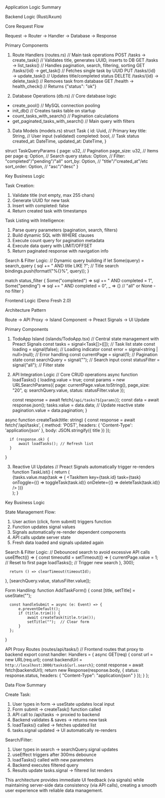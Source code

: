 Application Logic Summary

  Backend Logic (Rust/Axum)

  Core Request Flow

  Request → Router → Handler → Database → Response

  Primary Components

  1. Route Handlers (routes.rs)
  // Main task operations
  POST /tasks       → create_task()     // Validates title, generates UUID, inserts to DB
  GET  /tasks       → list_tasks()      // Handles pagination, search, filtering, sorting
  GET  /tasks/{id}  → get_task()        // Fetches single task by UUID
  PUT  /tasks/{id}  → update_task()     // Updates title/completed status
  DELETE /tasks/{id} → delete_task()    // Removes task from database
  GET  /health      → health_check()    // Returns {"status": "ok"}

  2. Database Operations (db.rs)
  // Core database logic
  - create_pool()           // MySQL connection pooling
  - init_db()               // Creates tasks table on startup
  - count_tasks_with_search() // Pagination calculations
  - get_paginated_tasks_with_search() // Main query with filters

  3. Data Models (models.rs)
  struct Task {
      id: Uuid,           // Primary key
      title: String,      // User input (validated)
      completed: bool,    // Task status
      created_at: DateTime,
      updated_at: DateTime,
  }

  struct TaskQueryParams {
      page: u32,          // Pagination
      page_size: u32,     // Items per page
      q: Option<String>,  // Search query
      status: Option<String>, // Filter: "completed"/"pending"/"all"
      sort_by: Option<String>, // "title"/"created_at"/etc
      sort_order: Option<SortOrder>, // "asc"/"desc"
  }

  Key Business Logic

  Task Creation:
  1. Validate title (not empty, max 255 chars)
  2. Generate UUID for new task
  3. Insert with completed: false
  4. Return created task with timestamps

  Task Listing with Intelligence:
  1. Parse query parameters (pagination, search, filters)
  2. Build dynamic SQL with WHERE clauses
  3. Execute count query for pagination metadata
  4. Execute data query with LIMIT/OFFSET
  5. Return paginated response with navigation info

  Search & Filter Logic:
  // Dynamic query building
  if let Some(query) = search_query {
      sql += " AND title LIKE ?";  // Title search
      bindings.push(format!("%{}%", query));
  }

  match status_filter {
      Some("completed") => sql += " AND completed = 1",
      Some("pending") => sql += " AND completed = 0",
      _ => {} // "all" or None - no filter
  }

  Frontend Logic (Deno Fresh 2.0)

  Architecture Pattern

  Route → API Proxy → Island Component → Preact Signals → UI Update

  Primary Components

  1. TodoApp Island (islands/TodoApp.tsx)
  // Central state management with Preact Signals
  const tasks = signal<Task[]>([]);           // Task list state
  const loading = signal(false);              // Loading indicator
  const error = signal<string | null>(null);  // Error handling
  const currentPage = signal(1);              // Pagination state
  const searchQuery = signal("");             // Search input
  const statusFilter = signal("all");         // Filter state

  2. API Integration Logic
  // Core CRUD operations
  async function loadTasks() {
      loading.value = true;
      const params = new URLSearchParams({
          page: currentPage.value.toString(),
          page_size: "20",
          q: searchQuery.value,
          status: statusFilter.value
      });

      const response = await fetch(`/api/tasks?${params}`);
      const data = await response.json();
      tasks.value = data.data;           // Update reactive state
      pagination.value = data.pagination;
  }

  async function createTask(title: string) {
      const response = await fetch('/api/tasks', {
          method: 'POST',
          headers: { 'Content-Type': 'application/json' },
          body: JSON.stringify({ title })
      });

      if (response.ok) {
          await loadTasks(); // Refresh list
      }
  }

  3. Reactive UI Updates
  // Preact Signals automatically trigger re-renders
  function TaskList() {
      return (
          <div>
              {tasks.value.map(task => (
                  <TaskItem
                      key={task.id}
                      task={task}
                      onToggle={() => toggleTask(task.id)}
                      onDelete={() => deleteTask(task.id)}
                  />
              ))}
          </div>
      );
  }

  Key Business Logic

  State Management Flow:
  1. User action (click, form submit) triggers function
  2. Function updates signal values
  3. Signals automatically re-render dependent components
  4. API calls update server state
  5. Fresh data loaded and signals updated again

  Search & Filter Logic:
  // Debounced search to avoid excessive API calls
  useEffect(() => {
      const timeoutId = setTimeout(() => {
          currentPage.value = 1;  // Reset to first page
          loadTasks();            // Trigger new search
      }, 300);

      return () => clearTimeout(timeoutId);
  }, [searchQuery.value, statusFilter.value]);

  Form Handling:
  function AddTaskForm() {
      const [title, setTitle] = useState("");

      const handleSubmit = async (e: Event) => {
          e.preventDefault();
          if (title.trim()) {
              await createTask(title.trim());
              setTitle("");  // Clear form
          }
      };
  }

  API Proxy Routes (routes/api/tasks/)
  // Frontend routes that proxy to backend
  export const handler: Handlers = {
      async GET(req) {
          const url = new URL(req.url);
          const backendUrl = `http://localhost:3000/tasks${url.search}`;
          const response = await fetch(backendUrl);
          return new Response(response.body, {
              status: response.status,
              headers: { "Content-Type": "application/json" }
          });
      }
  };

  Data Flow Summary

  Create Task:
  1. User types in form → useState updates local input
  2. Form submit → createTask() function called
  3. API call to /api/tasks → proxied to backend
  4. Backend validates & saves → returns new task
  5. loadTasks() called → fetches updated list
  6. tasks.signal updated → UI automatically re-renders

  Search/Filter:
  1. User types in search → searchQuery.signal updates
  2. useEffect triggers after 300ms debounce
  3. loadTasks() called with new parameters
  4. Backend executes filtered query
  5. Results update tasks.signal → filtered list renders

  This architecture provides immediate UI feedback (via signals) while maintaining server-side data consistency (via
  API calls), creating a smooth user experience with reliable data management.